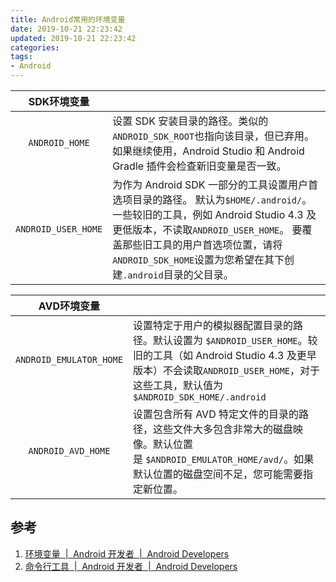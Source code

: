 ```yaml
---
title: Android常用的环境变量
date: 2019-10-21 22:23:42
updated: 2019-10-21 22:23:42
categories:
tags:
- Android
---
```



|       SDK环境变量       |                                                                                                                                                                                        |
|:-------------------:|:---------------------------------------------------------------------------------------------------------------------------------------------------------------------------------------|
|   `ANDROID_HOME`    | 设置 SDK 安装目录的路径。类似的`ANDROID_SDK_ROOT`也指向该目录，但已弃用。 如果继续使用，Android Studio 和 Android Gradle 插件会检查新旧变量是否一致。                                                                                 |
| `ANDROID_USER_HOME` | 为作为 Android SDK 一部分的工具设置用户首选项目录的路径。 默认为`$HOME/.android/`。一些较旧的工具，例如 Android Studio 4.3 及更低版本，不读取`ANDROID_USER_HOME`。 要覆盖那些旧工具的用户首选项位置，请将`ANDROID_SDK_HOME`设置为您希望在其下创建`.android`目录的父目录。 |

|         AVD环境变量         |                                                                                                                                                |
|:-----------------------:|:-----------------------------------------------------------------------------------------------------------------------------------------------|
| `ANDROID_EMULATOR_HOME` | 设置特定于用户的模拟器配置目录的路径。默认设置为 `$ANDROID_USER_HOME`。较旧的工具（如 Android Studio 4.3 及更早版本）不会读取`ANDROID_USER_HOME`，对于这些工具，默认值为`$ANDROID_SDK_HOME/.android` |
|   `ANDROID_AVD_HOME`    | 设置包含所有 AVD 特定文件的目录的路径，这些文件大多包含非常大的磁盘映像。默认位置是 `$ANDROID_EMULATOR_HOME/avd/`。如果默认位置的磁盘空间不足，您可能需要指定新位置。                                           |



## 参考

1. [环境变量  |  Android 开发者  |  Android Developers](https://developer.android.com/studio/command-line/variables)
2. [命令行工具  |  Android 开发者  |  Android Developers](https://developer.android.com/studio/command-line)